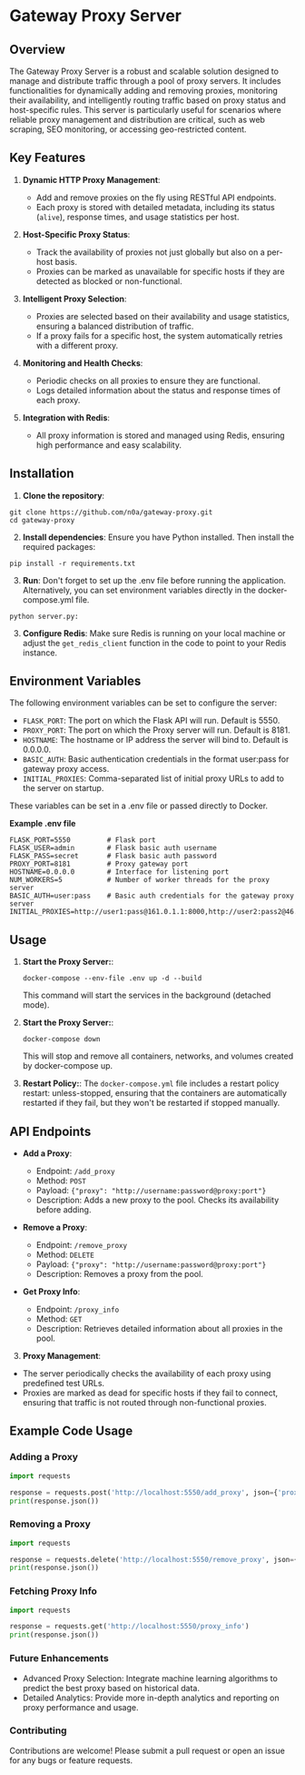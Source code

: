 # Gateway Proxy Server

## Overview

The Gateway Proxy Server is a robust and scalable solution designed to manage and distribute traffic through a pool of proxy servers. It includes functionalities for dynamically adding and removing proxies, monitoring their availability, and intelligently routing traffic based on proxy status and host-specific rules. This server is particularly useful for scenarios where reliable proxy management and distribution are critical, such as web scraping, SEO monitoring, or accessing geo-restricted content.

## Key Features

1. **Dynamic HTTP Proxy Management**: 
   - Add and remove proxies on the fly using RESTful API endpoints.
   - Each proxy is stored with detailed metadata, including its status (`alive`), response times, and usage statistics per host.

2. **Host-Specific Proxy Status**:
   - Track the availability of proxies not just globally but also on a per-host basis.
   - Proxies can be marked as unavailable for specific hosts if they are detected as blocked or non-functional.

3. **Intelligent Proxy Selection**:
   - Proxies are selected based on their availability and usage statistics, ensuring a balanced distribution of traffic.
   - If a proxy fails for a specific host, the system automatically retries with a different proxy.

4. **Monitoring and Health Checks**:
   - Periodic checks on all proxies to ensure they are functional.
   - Logs detailed information about the status and response times of each proxy.

5. **Integration with Redis**:
   - All proxy information is stored and managed using Redis, ensuring high performance and easy scalability.


## Installation

1. **Clone the repository**:
```
git clone https://github.com/n0a/gateway-proxy.git
cd gateway-proxy
```
2. **Install dependencies**:
Ensure you have Python installed. Then install the required packages:
```
pip install -r requirements.txt
```
3. **Run**:
Don't forget to set up the .env file before running the application. Alternatively, you can set environment variables directly in the docker-compose.yml file.
```
python server.py:
```
3. **Configure Redis**:
Make sure Redis is running on your local machine or adjust the `get_redis_client` function in the code to point to your Redis instance.

## Environment Variables

The following environment variables can be set to configure the server:

  - `FLASK_PORT`: The port on which the Flask API will run. Default is 5550.
  - `PROXY_PORT`: The port on which the Proxy server will run. Default is 8181.
  - `HOSTNAME`: The hostname or IP address the server will bind to. Default is 0.0.0.0.
  - `BASIC_AUTH`: Basic authentication credentials in the format user:pass for gateway proxy access.
  - `INITIAL_PROXIES`: Comma-separated list of initial proxy URLs to add to the server on startup.

These variables can be set in a .env file or passed directly to Docker.

**Example .env file**
```
FLASK_PORT=5550         # Flask port
FLASK_USER=admin        # Flask basic auth username
FLASK_PASS=secret       # Flask basic auth password
PROXY_PORT=8181         # Proxy gateway port
HOSTNAME=0.0.0.0        # Interface for listening port
NUM_WORKERS=5           # Number of worker threads for the proxy server
BASIC_AUTH=user:pass    # Basic auth credentials for the gateway proxy server
INITIAL_PROXIES=http://user1:pass@161.0.1.1:8000,http://user2:pass2@46.3.55.108:8000,another_n_servers
```
## Usage

1. **Start the Proxy Server:**:
    ```
    docker-compose --env-file .env up -d --build
    ```
    This command will start the services in the background (detached mode).

2. **Start the Proxy Server:**:
    ```
    docker-compose down
    ```
    This will stop and remove all containers, networks, and volumes created by docker-compose up.
3. **Restart Policy:**:
    The `docker-compose.yml` file includes a restart policy restart: unless-stopped, ensuring that the containers are automatically restarted if they fail, but they won't be restarted if stopped manually.



## API Endpoints

- **Add a Proxy**: 
  - Endpoint: `/add_proxy`
  - Method: `POST`
  - Payload: `{"proxy": "http://username:password@proxy:port"}`
  - Description: Adds a new proxy to the pool. Checks its availability before adding.

- **Remove a Proxy**:
  - Endpoint: `/remove_proxy`
  - Method: `DELETE`
  - Payload: `{"proxy": "http://username:password@proxy:port"}`
  - Description: Removes a proxy from the pool.

- **Get Proxy Info**:
  - Endpoint: `/proxy_info`
  - Method: `GET`
  - Description: Retrieves detailed information about all proxies in the pool.

3. **Proxy Management**:
- The server periodically checks the availability of each proxy using predefined test URLs.
- Proxies are marked as dead for specific hosts if they fail to connect, ensuring that traffic is not routed through non-functional proxies.

## Example Code Usage

### Adding a Proxy

```python
import requests

response = requests.post('http://localhost:5550/add_proxy', json={'proxy': 'http://username:password@proxy:port'})
print(response.json())
```
### Removing a Proxy
```python
import requests

response = requests.delete('http://localhost:5550/remove_proxy', json={'proxy': 'http://username:password@proxy:port'})
print(response.json())
```

### Fetching Proxy Info
```python
import requests

response = requests.get('http://localhost:5550/proxy_info')
print(response.json())
```

### Future Enhancements

- Advanced Proxy Selection: Integrate machine learning algorithms to predict the best proxy based on historical data. 
- Detailed Analytics: Provide more in-depth analytics and reporting on proxy performance and usage.

### Contributing

Contributions are welcome! Please submit a pull request or open an issue for any bugs or feature requests.



